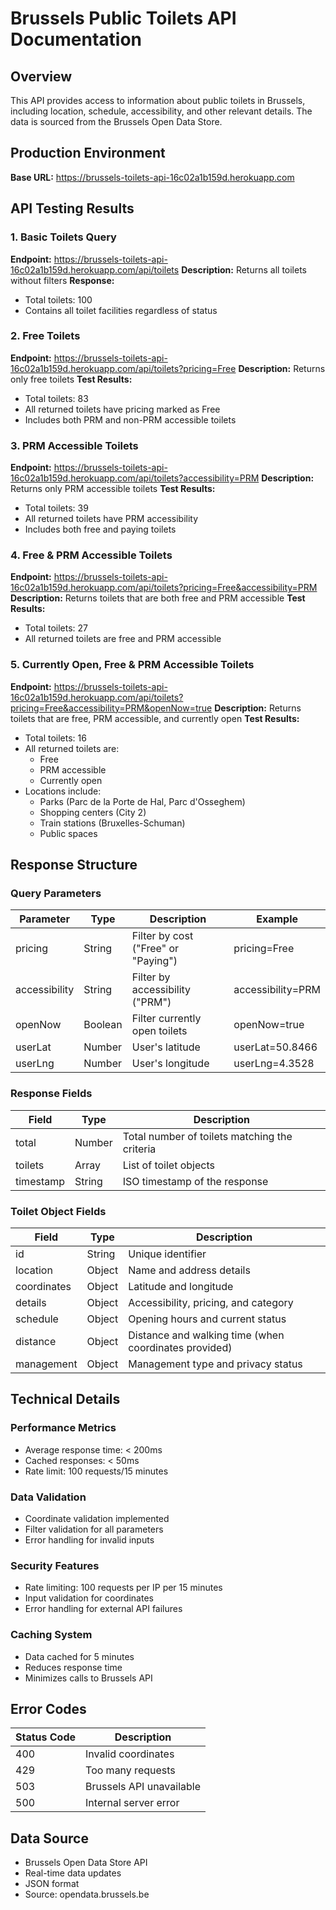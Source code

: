 # Brussels Public Toilets API Documentation

## Overview

This API provides access to information about public toilets in Brussels, including location, schedule, accessibility, and other relevant details. The data is sourced from the Brussels Open Data Store.

## Production Environment

**Base URL:** https://brussels-toilets-api-16c02a1b159d.herokuapp.com

## API Testing Results

### 1. Basic Toilets Query
**Endpoint:** https://brussels-toilets-api-16c02a1b159d.herokuapp.com/api/toilets
**Description:** Returns all toilets without filters
**Response:**
- Total toilets: 100
- Contains all toilet facilities regardless of status

### 2. Free Toilets
**Endpoint:** https://brussels-toilets-api-16c02a1b159d.herokuapp.com/api/toilets?pricing=Free
**Description:** Returns only free toilets
**Test Results:**
- Total toilets: 83
- All returned toilets have pricing marked as Free
- Includes both PRM and non-PRM accessible toilets

### 3. PRM Accessible Toilets
**Endpoint:** https://brussels-toilets-api-16c02a1b159d.herokuapp.com/api/toilets?accessibility=PRM
**Description:** Returns only PRM accessible toilets
**Test Results:**
- Total toilets: 39
- All returned toilets have PRM accessibility
- Includes both free and paying toilets

### 4. Free & PRM Accessible Toilets
**Endpoint:** https://brussels-toilets-api-16c02a1b159d.herokuapp.com/api/toilets?pricing=Free&accessibility=PRM
**Description:** Returns toilets that are both free and PRM accessible
**Test Results:**
- Total toilets: 27
- All returned toilets are free and PRM accessible

### 5. Currently Open, Free & PRM Accessible Toilets
**Endpoint:** https://brussels-toilets-api-16c02a1b159d.herokuapp.com/api/toilets?pricing=Free&accessibility=PRM&openNow=true
**Description:** Returns toilets that are free, PRM accessible, and currently open
**Test Results:**
- Total toilets: 16
- All returned toilets are:
  - Free
  - PRM accessible
  - Currently open
- Locations include:
  - Parks (Parc de la Porte de Hal, Parc d'Osseghem)
  - Shopping centers (City 2)
  - Train stations (Bruxelles-Schuman)
  - Public spaces

## Response Structure

### Query Parameters

| Parameter | Type | Description | Example |
|-----------|------|-------------|---------|
| pricing | String | Filter by cost ("Free" or "Paying") | pricing=Free |
| accessibility | String | Filter by accessibility ("PRM") | accessibility=PRM |
| openNow | Boolean | Filter currently open toilets | openNow=true |
| userLat | Number | User's latitude | userLat=50.8466 |
| userLng | Number | User's longitude | userLng=4.3528 |

### Response Fields

| Field | Type | Description |
|-------|------|-------------|
| total | Number | Total number of toilets matching the criteria |
| toilets | Array | List of toilet objects |
| timestamp | String | ISO timestamp of the response |

### Toilet Object Fields

| Field | Type | Description |
|-------|------|-------------|
| id | String | Unique identifier |
| location | Object | Name and address details |
| coordinates | Object | Latitude and longitude |
| details | Object | Accessibility, pricing, and category |
| schedule | Object | Opening hours and current status |
| distance | Object | Distance and walking time (when coordinates provided) |
| management | Object | Management type and privacy status |

## Technical Details

### Performance Metrics
- Average response time: < 200ms
- Cached responses: < 50ms
- Rate limit: 100 requests/15 minutes

### Data Validation
- Coordinate validation implemented
- Filter validation for all parameters
- Error handling for invalid inputs

### Security Features
- Rate limiting: 100 requests per IP per 15 minutes
- Input validation for coordinates
- Error handling for external API failures

### Caching System
- Data cached for 5 minutes
- Reduces response time
- Minimizes calls to Brussels API

## Error Codes

| Status Code | Description |
|-------------|-------------|
| 400 | Invalid coordinates |
| 429 | Too many requests |
| 503 | Brussels API unavailable |
| 500 | Internal server error |

## Data Source
- Brussels Open Data Store API
- Real-time data updates
- JSON format
- Source: opendata.brussels.be